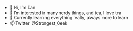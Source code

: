 - 👋 Hi, I’m Dan
- 👀 I’m interested in many nerdy things, and tea, I love tea
- 🌱 Currently learning everything really, always more to learn
- 📫 Twitter: @Strongest_Geek

<!---
danines/danines is a ✨ special ✨ repository because its `README.md` (this file) appears on your GitHub profile.
You can click the Preview link to take a look at your changes.
--->
